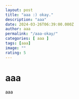 ```yaml
---
layout: post
title: "aaa :) okay."
description: "aaa"
date: 2024-03-26T06:39:00.000Z
author: aaa
permalink: "/aaa-okay/"
categories: [ aaa ]
tags: [aaa]
image: ""
rating: 5
---
```


# aaa

<span class="spoiler">aaa</span>